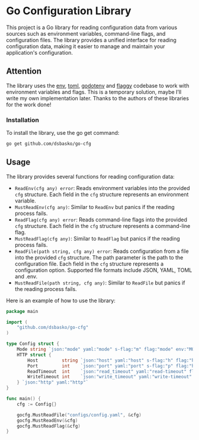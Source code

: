 # Go Configuration Library
This project is a Go library for reading configuration data from various sources such as environment variables, command-line flags, and configuration files. The library provides a unified interface for reading configuration data, making it easier to manage and maintain your application's configuration.  

## Attention
The library uses the [env](github.com/caarlos0/env), [toml](github.com/BurntSushi/toml), [godotenv](github.com/joho/godotenv) and [flaggy](github.com/integrii/flaggy) codebase to work with environment variables and flags. This is a temporary solution, maybe I’ll write my own implementation later. Thanks to the authors of these libraries for the work done!

### Installation
To install the library, use the go get command:
```bash
go get github.com/dsbasko/go-cfg
```

## Usage
The library provides several functions for reading configuration data: 

- `ReadEnv(cfg any) error`: Reads environment variables into the provided `cfg` structure. Each field in the `cfg` structure represents an environment variable.  
- `MustReadEnv(cfg any)`: Similar to `ReadEnv` but panics if the reading process fails.  
- `ReadFlag(cfg any) error`: Reads command-line flags into the provided `cfg` structure. Each field in the `cfg` structure represents a command-line flag.  
- `MustReadFlag(cfg any)`: Similar to `ReadFlag` but panics if the reading process fails.  
- `ReadFile(path string, cfg any) error`: Reads configuration from a file into the provided `cfg` structure. The path parameter is the path to the configuration file. Each field in the `cfg` structure represents a configuration option. Supported file formats include JSON, YAML, TOML and .env.
- `MustReadFile(path string, cfg any)`: Similar to `ReadFile` but panics if the reading process fails.

Here is an example of how to use the library:

```go
package main

import (
	"github.com/dsbasko/go-cfg"
)

type Config struct {
	Mode string `json:"mode" yaml:"mode" s-flag:"m" flag:"mode" env:"MODE" description:"mode of the application (dev|prod)"`
	HTTP struct {
		Host         string `json:"host" yaml:"host" s-flag:"h" flag:"http-host" env:"HTTP_HOST"`
		Port         int    `json:"port" yaml:"port" s-flag:"p" flag:"http-port" env:"HTTP_PORT"`
		ReadTimeout  int    `json:"read_timeout" yaml:"read-timeout" flag:"http-read-timeout" env:"HTTP_READ_TIMEOUT"`
		WriteTimeout int    `json:"write_timeout" yaml:"write-timeout" flag:"http-write-timeout" env:"HTTP_WRITE_TIMEOUT"`
	} `json:"http" yaml:"http"`
}

func main() {
	cfg := Config{}

	gocfg.MustReadFile("configs/config.yaml", &cfg)
	gocfg.MustReadEnv(&cfg)
	gocfg.MustReadFlag(&cfg)
}
```


